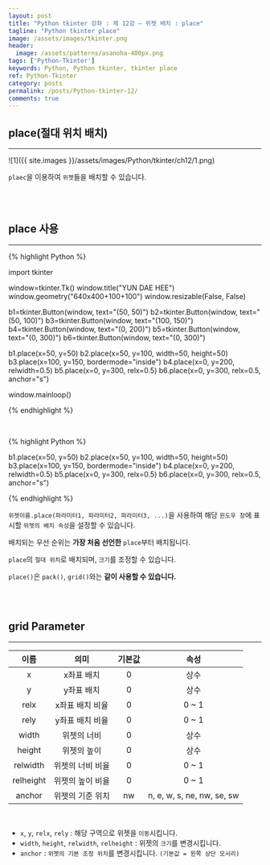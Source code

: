 ```yaml
---
layout: post
title: "Python tkinter 강좌 : 제 12강 – 위젯 배치 : place"
tagline: "Python tkinter place"
image: /assets/images/tkinter.png
header:
  image: /assets/patterns/asanoha-400px.png
tags: ['Python-Tkinter']
keywords: Python, Python tkinter, tkinter place
ref: Python-Tkinter
category: posts
permalink: /posts/Python-tkinter-12/
comments: true
---
```


## place(절대 위치 배치) ##
----------

![1]({{ site.images }}/assets/images/Python/tkinter/ch12/1.png)

`plaec`을 이용하여 `위젯`들을 배치할 수 있습니다.

<br>
<br>

## place 사용 ##
----------

{% highlight Python %}

import tkinter

window=tkinter.Tk()
window.title("YUN DAE HEE")
window.geometry("640x400+100+100")
window.resizable(False, False)

b1=tkinter.Button(window, text="(50, 50)")
b2=tkinter.Button(window, text="(50, 100)")
b3=tkinter.Button(window, text="(100, 150)")
b4=tkinter.Button(window, text="(0, 200)")
b5=tkinter.Button(window, text="(0, 300)")
b6=tkinter.Button(window, text="(0, 300)")

b1.place(x=50, y=50)
b2.place(x=50, y=100, width=50, height=50)
b3.place(x=100, y=150, bordermode="inside")
b4.place(x=0, y=200, relwidth=0.5)
b5.place(x=0, y=300, relx=0.5)
b6.place(x=0, y=300, relx=0.5, anchor="s")

window.mainloop()

{% endhighlight %}

<br>

{% highlight Python %}

b1.place(x=50, y=50)
b2.place(x=50, y=100, width=50, height=50)
b3.place(x=100, y=150, bordermode="inside")
b4.place(x=0, y=200, relwidth=0.5)
b5.place(x=0, y=300, relx=0.5)
b6.place(x=0, y=300, relx=0.5, anchor="s")

{% endhighlight %}

`위젯이름.place(파라미터1, 파라미터2, 파라미터3, ...)`을 사용하여 해당 `윈도우 창`에 표시할 `위젯의 배치 속성`을 설정할 수 있습니다.

배치되는 우선 순위는 **가장 처음 선언한** `place`부터 배치됩니다.

`place`의 `절대 위치`로 배치되며, `크기`를 조정할 수 있습니다.

`place()`은 `pack()`, `grid()`와는 **같이 사용할 수 있습니다.**


<br>
<br>

## grid Parameter ##
----------

|    이름   |       의미       | 기본값 |              속성             |
|:---------:|:----------------:|:------:|:-----------------------------:|
|     x     |    x좌표 배치    |    0   |              상수             |
|     y     |    y좌표 배치    |    0   |              상수             |
|    relx   |  x좌표 배치 비율 |    0   |             0 ~ 1             |
|    rely   |  y좌표 배치 비율 |    0   |             0 ~ 1             |
|   width   |    위젯의 너비   |    0   |              상수             |
|   height  |    위젯의 높이   |    0   |              상수             |
|  relwidth | 위젯의 너비 비율 |    0   |             0 ~ 1             |
| relheight | 위젯의 높이 비율 |    0   |             0 ~ 1             |
|   anchor  | 위젯의 기준 위치 |   nw   |   n, e, w, s, ne, nw, se, sw  |

<br>

* `x`, `y`, `relx`, `rely` : 해당 구역으로 위젯을 `이동`시킵니다.
* `width`, `height`, `relwidth`, `relheight` : 위젯의 `크기`를 변경시킵니다.
* `anchor` : `위젯의 기본 조정 위치`를 변경시킵니다. `(기본값 = 왼쪽 상단 모서리)`
